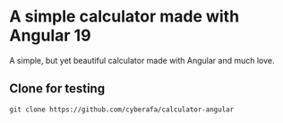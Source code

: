 # A simple calculator made with Angular 19

A simple, but yet beautiful calculator made with Angular and much love.

## Clone for testing

```
git clone https://github.com/cyberafa/calculator-angular
```

